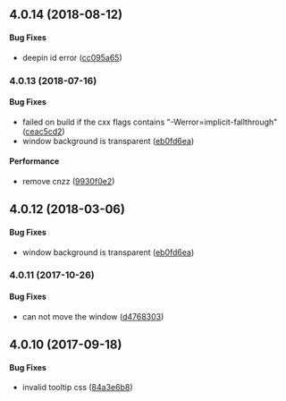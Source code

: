 <a name="4.0.14"></a>
## 4.0.14 (2018-08-12)


#### Bug Fixes

*   deepin id error ([cc095a65](https://github.com/linuxdeepin/deepin-appstore/commit/cc095a65df6a1cd3159cd79650d13a00ea0d0efa))



<a name="4.0.13"></a>
### 4.0.13 (2018-07-16)


#### Bug Fixes

*   failed on build if the cxx flags contains "-Werror=implicit-fallthrough" ([ceac5cd2](https://github.com/linuxdeepin/deepin-appstore/commit/ceac5cd20c259f4b86c006c4909a14a6ab070f2b))
*   window background is transparent ([eb0fd6ea](https://github.com/linuxdeepin/deepin-appstore/commit/eb0fd6ea3c17df2612dfdd134a28c09ec23e5980))

#### Performance

*   remove cnzz ([9930f0e2](https://github.com/linuxdeepin/deepin-appstore/commit/9930f0e2e77016b3ae142e07e0eac9c2c8ecb672))



<a name="4.0.12"></a>
## 4.0.12 (2018-03-06)


#### Bug Fixes

*   window background is transparent ([eb0fd6ea](https://github.com/linuxdeepin/deepin-appstore/commit/eb0fd6ea3c17df2612dfdd134a28c09ec23e5980))



<a name="4.0.11"></a>
### 4.0.11 (2017-10-26)


#### Bug Fixes

*   can not move the window ([d4768303](https://github.com/linuxdeepin/deepin-appstore/commit/d4768303dadf0ec44331d3cdc39e4809bc53a375))



<a name="4.0.10"></a>
## 4.0.10 (2017-09-18)


#### Bug Fixes

*   invalid tooltip css ([84a3e6b8](https://github.com/linuxdeepin/deepin-appstore/commit/84a3e6b8e2777bc491e37c9ca165a063539fe06b))
